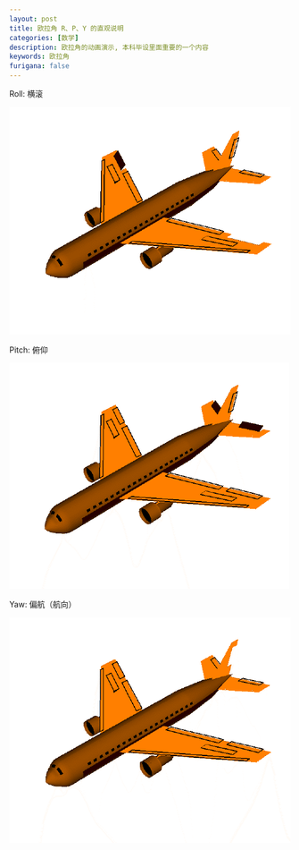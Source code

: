 ```yaml
---
layout: post
title: 欧拉角 R、P、Y 的直观说明
categories: [数学]
description: 欧拉角的动画演示, 本科毕设里面重要的一个内容
keywords: 欧拉角
furigana: false
---
```

Roll: 横滚

![](/assets/images/roll.gif)

Pitch: 俯仰

![](/assets/images/pitch.gif)

Yaw: 偏航（航向）

![](/assets/images/yaw.gif)
